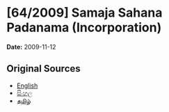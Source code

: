 # [64/2009] Samaja Sahana Padanama (Incorporation)

**Date:** 2009-11-12

## Original Sources

- [English](https://documents.gov.lk/view/acts/2009/11/64-2009_E.pdf)
- [සිංහල](https://documents.gov.lk/view/acts/2009/11/64-2009_S.pdf)
- [தமிழ்](https://documents.gov.lk/view/acts/2009/11/64-2009_T.pdf)
